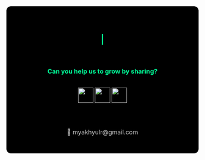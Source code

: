 <!-- GitHub Profile README -->

<div align="center" style="background-color:#000; padding: 30px; border-radius: 12px;">
  
  <h1 style="color:#00ff99; font-family: monospace;">
    <span id="typed-text"></span><span id="cursor">|</span>
  </h1>

  <br/>

  <h3 style="color:#00ff99;">Can you help us to grow by sharing?</h3>

  <br/>

  <!-- Social Icons -->
  <a href="https://github.com/USERNAME" target="_blank">
    <img src="https://skillicons.dev/icons?i=github" width="40" />
  </a>
  <a href="https://linkedin.com/in/USERNAME" target="_blank">
    <img src="https://skillicons.dev/icons?i=linkedin" width="40" />
  </a>
  <a href="https://instagram.com/USERNAME" target="_blank">
    <img src="https://skillicons.dev/icons?i=instagram" width="40" />
  </a>

  <br/><br/>

  <!-- Email -->
  <p style="color:#ccc; font-size: 16px;">
    📧 myakhyulr@gmail.com
  </p>

</div>

<!-- Typing Animation -->
<script>
  const text = "Hi i'm Akhyul Rizal 👋";
  let i = 0;

  function typeWriter() {
    if (i < text.length) {
      document.getElementById("typed-text").innerHTML += text.charAt(i);
      i++;
      setTimeout(typeWriter, 100);
    }
  }

  window.onload = typeWriter;
</script>